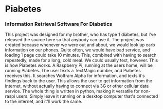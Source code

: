 <h1>Piabetes</h1>
<h3>Information Retrieval Software For Diabetics</h3>
<p>
This project was designed for my brother, who has type 1 diabetes, but I've released the source here so that anybody can use it. The project was created because whenever we were out and about, we would look up carb information on our phones. Quite often, we would have bad service, and loading 1 page could take 10 minutes. This, combined with having to search repeatedly, made for a long, cold meal. We could usually text, however. This is how Piabetes works. A Raspberry Pi, running at the users home, will be running Piabetes. The user texts a TextMagic number, and Piabetes receives this. It searches Wolfram Alpha for information, and texts it's findings back to the user. This allows the user to get information from the internet, without actually having to connect via 3G or other cellular data service. The whole thing is written in python, making it versatile for non-raspi users. Simply leave it running on a desktop computer that's connected to the internet, and it'll work the same.
</p>
